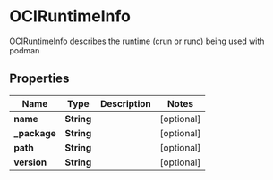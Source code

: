 

# OCIRuntimeInfo

OCIRuntimeInfo describes the runtime (crun or runc) being used with podman

## Properties

| Name | Type | Description | Notes |
|------------ | ------------- | ------------- | -------------|
|**name** | **String** |  |  [optional] |
|**_package** | **String** |  |  [optional] |
|**path** | **String** |  |  [optional] |
|**version** | **String** |  |  [optional] |



